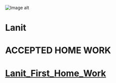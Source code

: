 ![Image alt](https://i.ytimg.com/vi/MIDNu9tZcD8/maxresdefault.jpg) 


# Lanit
# ACCEPTED HOME WORK

# [Lanit_First_Home_Work](https://github.com/vld7wn/Lanit/tree/main/homeWork1/src/main/java/HomeWork1)
